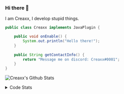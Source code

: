 ### Hi there 👋

I am Creaxx, I develop stupid things. 

```java
public class Creaxx implements JavaPlugin {

    public void onEnable() {
        System.out.println("Hello there!");
    }
    
    public String getContactInfo() {
        return "Message me on discord: Creaxx#0001";
    }
}
```

![Creaxx's Github Stats](https://github-readme-stats.vercel.app/api?username=CreaxxOG&show_icons=true&theme=dark&count_private=true)

<details>
  <summary>Code Stats</summary>

<!--START_SECTION:waka-->
![Code Time](http://img.shields.io/badge/Code%20Time-1%2C166%20hrs%2054%20mins-blue)

![Lines of code](https://img.shields.io/badge/From%20Hello%20World%20I%27ve%20Written-549.0%20thousand%20lines%20of%20code-blue)

**🐱 My GitHub Data** 

> 📦 66.3 kB Used in GitHub's Storage 
 > 
> 🏆 1,122 Contributions in the Year 2023
 > 
> 🚫 Not Opted to Hire
 > 
> 📜 4 Public Repositories 
 > 
> 🔑 2 Private Repositories 
 > 
**I'm an Early 🐤** 

```text
🌞 Morning                286 commits         ██░░░░░░░░░░░░░░░░░░░░░░░   07.34 % 
🌆 Daytime                1687 commits        ███████████░░░░░░░░░░░░░░   43.32 % 
🌃 Evening                1866 commits        ████████████░░░░░░░░░░░░░   47.92 % 
🌙 Night                  55 commits          ░░░░░░░░░░░░░░░░░░░░░░░░░   01.41 % 
```
📅 **I'm Most Productive on Saturday** 

```text
Monday                   468 commits         ███░░░░░░░░░░░░░░░░░░░░░░   12.02 % 
Tuesday                  493 commits         ███░░░░░░░░░░░░░░░░░░░░░░   12.66 % 
Wednesday                528 commits         ███░░░░░░░░░░░░░░░░░░░░░░   13.56 % 
Thursday                 625 commits         ████░░░░░░░░░░░░░░░░░░░░░   16.05 % 
Friday                   355 commits         ██░░░░░░░░░░░░░░░░░░░░░░░   09.12 % 
Saturday                 757 commits         █████░░░░░░░░░░░░░░░░░░░░   19.44 % 
Sunday                   668 commits         ████░░░░░░░░░░░░░░░░░░░░░   17.15 % 
```


📊 **This Week I Spent My Time On** 

```text
💬 Programming Languages: 
Java                     3 hrs 23 mins       ███████████████████████░░   92.91 % 
XML                      5 mins              █░░░░░░░░░░░░░░░░░░░░░░░░   02.46 % 
Kotlin                   4 mins              █░░░░░░░░░░░░░░░░░░░░░░░░   02.19 % 
CLASS                    3 mins              ░░░░░░░░░░░░░░░░░░░░░░░░░   01.63 % 
HTML                     0 secs              ░░░░░░░░░░░░░░░░░░░░░░░░░   00.42 % 

🔥 Editors: 
IntelliJ                 3 hrs 39 mins       █████████████████████████   100.00 % 
```

**I Mostly Code in Java** 

```text
Java                     56 repos            ████████████████████░░░░░   81.16 % 
Kotlin                   8 repos             ███░░░░░░░░░░░░░░░░░░░░░░   11.59 % 
CSS                      2 repos             █░░░░░░░░░░░░░░░░░░░░░░░░   02.90 % 
TypeScript               2 repos             █░░░░░░░░░░░░░░░░░░░░░░░░   02.90 % 
EJS                      1 repo              ░░░░░░░░░░░░░░░░░░░░░░░░░   01.45 % 
```




 Last Updated on 08/04/2023 06:22:26 UTC
<!--END_SECTION:waka-->
</details>
